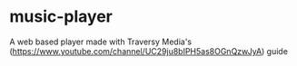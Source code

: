 # music-player

A web based player made with Traversy Media's (https://www.youtube.com/channel/UC29ju8bIPH5as8OGnQzwJyA) guide

